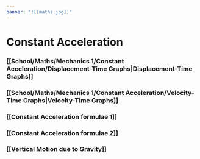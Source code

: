 ```yaml
---
banner: "![[maths.jpg]]"
---
```

# Constant Acceleration

### [[School/Maths/Mechanics 1/Constant Acceleration/Displacement-Time Graphs|Displacement-Time Graphs]]

### [[School/Maths/Mechanics 1/Constant Acceleration/Velocity-Time Graphs|Velocity-Time Graphs]]

### [[Constant Acceleration formulae 1]]

### [[Constant Acceleration formulae 2]]

### [[Vertical Motion due to Gravity]]

